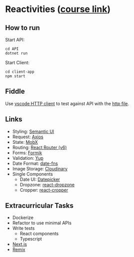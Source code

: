 # Reactivities ([course link](https://www.udemy.com/course/complete-guide-to-building-an-app-with-net-core-and-react/learn/))

## How to run

Start API:

```console
cd API
dotnet run
```

Start Client:

```console
cd client-app
npm start
```

## Fiddle

Use [vscode HTTP client](https://github.com/Huachao/vscode-restclient) to test against API with the [http file](API/fiddle/activities.http).

## Links

- Styling: [Semantic UI](https://semantic-ui.com/)
- Request: [Axios](https://github.com/sheaivey/react-axios)
- State: [MobX](https://mobx.js.org/README.html)
- Routing: [React Router (v6)](https://reactrouter.com/docs/en/v6/getting-started/overview)
- Forms: [Formik](https://formik.org/)
- Validation: [Yup](https://github.com/jquense/yup)
- Date Format: [date-fns](https://date-fns.org/)
- Image Storage: [Cloudinary](https://cloudinary.com/documentation/dotnet_integration)
- Single Components
  - Date UI: [Datepicker](https://reactdatepicker.com/)
  - Dropzone: [react-dropzone](https://github.com/react-dropzone/react-dropzone)
  - Cropper: [react-cropper](https://github.com/react-cropper/react-cropper)

## Extracurricular Tasks

- Dockerize
- Refactor to use minimal APIs
- Write tests
  - React components
  - Typescript
- [Next.js](https://nextjs.org/)
- [Remix](https://remix.run/)
